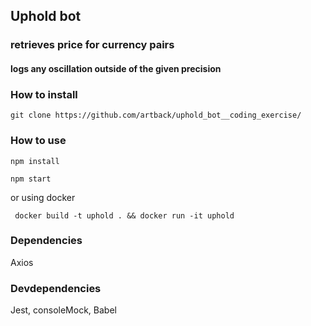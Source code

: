 ## Uphold bot 
### retrieves price for currency pairs 
#### logs any oscillation outside of the given precision


### How to install
``git clone https://github.com/artback/uphold_bot__coding_exercise/``

### How to use

```npm install```

```npm start```
 
or using docker 

``` docker build -t uphold . && docker run -it uphold```

### Dependencies
 Axios

### Devdependencies
Jest, consoleMock, Babel 

